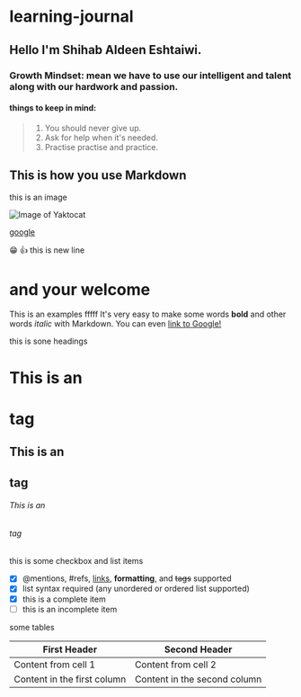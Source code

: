 # learning-journal

## Hello I'm Shihab Aldeen Eshtaiwi.

### Growth Mindset: mean we have to use our intelligent and talent along with our hardwork and passion.

#### things to keep in mind:

>1. You should never give up.
>2. Ask for help when it's needed.
>3. Practise practise and practice. 
## This is how you use Markdown
this is an image

![Image of Yaktocat](https://octodex.github.com/images/yaktocat.png)



[google](http://www.google.com "(target|_blank)")



:grin: 
:+1: 
this is new line

# and your welcome 

This is an examples
fffff
It's very easy to make some words **bold** and other words *italic* with Markdown. You can even [link to Google!](http://google.com)

this is sone headings 
# This is an <h1> tag
## This is an <h2> tag
###### This is an <h6> tag

this is some checkbox and list items 

- [x] @mentions, #refs, [links](), **formatting**, and <del>tags</del> supported
- [x] list syntax required (any unordered or ordered list supported)
- [x] this is a complete item
- [ ] this is an incomplete item

some tables 

First Header | Second Header
------------ | -------------
Content from cell 1 | Content from cell 2
Content in the first column | Content in the second column
